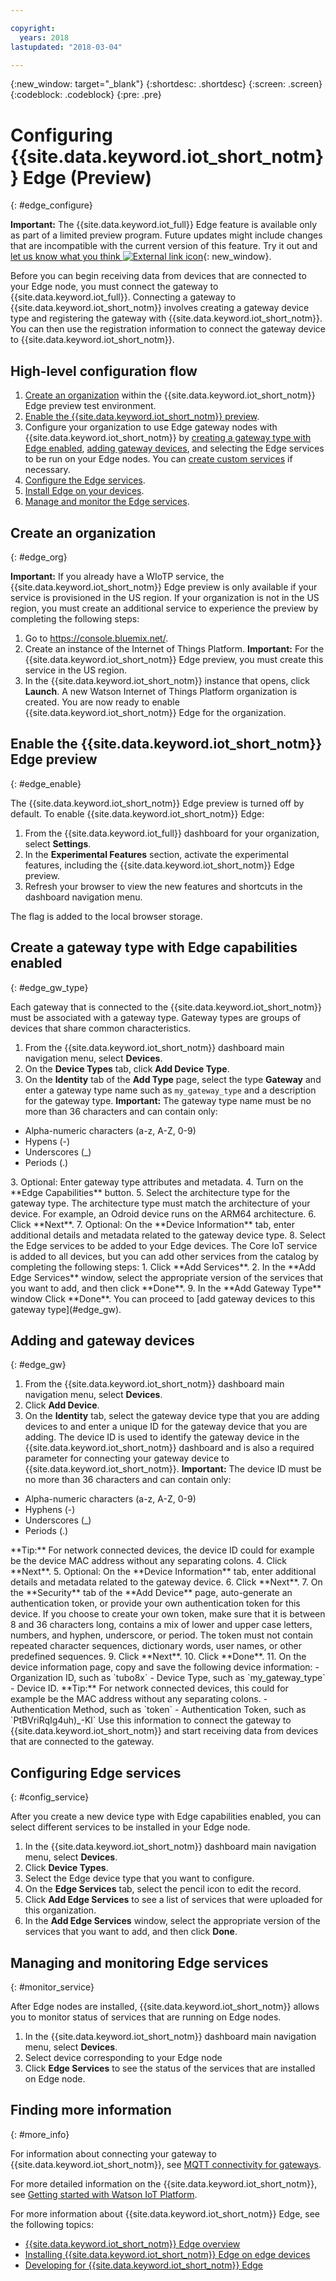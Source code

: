 ```yaml
---

copyright:
  years: 2018
lastupdated: "2018-03-04"

---
```


{:new_window: target="\_blank"}
{:shortdesc: .shortdesc}
{:screen: .screen}
{:codeblock: .codeblock}
{:pre: .pre}


# Configuring {{site.data.keyword.iot_short_notm}} Edge (Preview)
{: #edge_configure}

**Important:** The {{site.data.keyword.iot_full}} Edge feature is available only as part of a limited preview program. Future updates might include changes that are incompatible with the current version of this feature. Try it out and [let us know what you think ![External link icon](../../../icons/launch-glyph.svg)](https://developer.ibm.com/answers/smart-spaces/17/internet-of-things.html){: new_window}.

Before you can begin receiving data from devices that are connected to your Edge node, you must connect the gateway to {{site.data.keyword.iot_full}}. Connecting a gateway to {{site.data.keyword.iot_short_notm}} involves creating a gateway device type and registering the gateway with {{site.data.keyword.iot_short_notm}}. You can then use the registration information to connect the gateway device to {{site.data.keyword.iot_short_notm}}.

## High-level configuration flow

1. [Create an organization](#edge_org) within the {{site.data.keyword.iot_short_notm}} Edge preview test environment.
2. [Enable the {{site.data.keyword.iot_short_notm}} preview](#edge_enable).
3. Configure your organization to use Edge gateway nodes with {{site.data.keyword.iot_short_notm}} by [creating a gateway type with Edge enabled](#edge_gw_type), [adding gateway devices](#edge_gw), and selecting the Edge services to be run on your Edge nodes. You can [create custom services](WIoTP_edge_dev.html#create_service) if necessary.
4. [Configure the Edge services](#config_service).
5. [Install Edge on your devices](#edge_install_device).
6. [Manage and monitor the Edge services](#monitor_service).

## Create an organization
{: #edge_org}

**Important:** If you already have a WIoTP service, the {{site.data.keyword.iot_short_notm}} Edge preview is only available if your service is provisioned in the US region. If your organization is not in the US region, you must create an additional service to experience the preview by completing the following steps:
1. Go to https://console.bluemix.net/.
2. Create an instance of the Internet of Things Platform.  **Important:** For the {{site.data.keyword.iot_short_notm}} Edge preview, you must create this service in the US region.
3. In the {{site.data.keyword.iot_short_notm}} instance that opens, click **Launch**.
A new Watson Internet of Things Platform organization is created. You are now ready to enable {{site.data.keyword.iot_short_notm}} Edge for the organization.

## Enable the {{site.data.keyword.iot_short_notm}} Edge preview
{: #edge_enable}

The {{site.data.keyword.iot_short_notm}} Edge preview is turned off by default. To enable {{site.data.keyword.iot_short_notm}} Edge:

1. From the {{site.data.keyword.iot_full}} dashboard for your organization, select **Settings**.
2. In the **Experimental Features** section, activate the experimental features, including the {{site.data.keyword.iot_short_notm}} Edge preview.
2. Refresh your browser to view the new features and shortcuts in the dashboard navigation menu.

The flag is added to the local browser storage.

## Create a gateway type with Edge capabilities enabled
{: #edge_gw_type}

Each gateway that is connected to the {{site.data.keyword.iot_short_notm}} must be associated with a gateway type. Gateway types are groups of devices that share common characteristics.

1. From the {{site.data.keyword.iot_short_notm}} dashboard main navigation menu, select **Devices**.
2. On the **Device Types** tab, click **Add Device Type**.
3. On the **Identity** tab of the **Add Type** page, select the type **Gateway** and enter a gateway type name such as `my_gateway_type` and a description for the gateway type.
**Important:** The gateway type name must be no more than 36 characters and can contain only:
<ul>
 <li>Alpha-numeric characters (a-z, A-Z, 0-9)</li>
 <li>Hypens (-)</li>
 <li>Underscores (&lowbar;)</li>
 <li>Periods (.)</li>
 </ul>
3. Optional: Enter gateway type attributes and metadata.
4. Turn on the **Edge Capabilities** button.
5. Select the architecture type for the gateway type. The architecture type must match the architecture of your device. For example, an Odroid device runs on the ARM64 architecture.
6. Click **Next**.
7. Optional: On the **Device Information** tab, enter additional details and metadata related to the gateway device type.
8. Select the Edge services to be added to your Edge devices. The Core IoT service is added to all devices, but you can add other services from the catalog by completing the following steps:
 1. Click **Add Services**.
 2. In the **Add Edge Services** window, select the appropriate version of the services that you want to add, and then click **Done**.
9. In the **Add Gateway Type** window Click **Done**.
You can proceed to [add gateway devices to this gateway type](#edge_gw).

## Adding and gateway devices
{: #edge_gw}

1. From the {{site.data.keyword.iot_short_notm}} dashboard main navigation menu, select **Devices**.
2. Click **Add Device**.
3. On the **Identity** tab, select the gateway device type that you are adding devices to and enter a unique ID for the gateway device that you are adding.
The device ID is used to identify the gateway device in the {{site.data.keyword.iot_short_notm}} dashboard and is also a required parameter for connecting your gateway device to {{site.data.keyword.iot_short_notm}}.
**Important:** The device ID must be no more than 36 characters and can contain only:
 <ul>
 <li>Alpha-numeric characters (a-z, A-Z, 0-9)</li>
 <li>Hyphens (-)</li>
 <li>Underscores (&lowbar;)</li>
 <li>Periods (.)</li>
 </ul>
 **Tip:** For network connected devices, the device ID could for example be the device MAC address without any separating colons.
4. Click **Next**.
5. Optional: On the **Device Information** tab, enter additional details and metadata related to the gateway device.
6. Click **Next**.
7. On the **Security** tab of the **Add Device** page, auto-generate an authentication token, or provide your own authentication token for this device. If you choose to create your own token, make sure that it is between 8 and 36 characters long, contains a mix of lower and upper case letters, numbers, and hyphen, underscore, or period. The token must not contain repeated character sequences, dictionary words, user names, or other predefined sequences.
9. Click **Next**.
10. Click **Done**.
11. On the device information page, copy and save the following device information:
 - Organization ID, such as `tubo8x`
 - Device Type, such as `my_gateway_type`
 - Device ID. **Tip:** For network connected devices, this could for example be the MAC address without any separating colons.
 - Authentication Method, such as `token`
 - Authentication Token, such as `PtBVriRqIg4uh)_-Kl`
  Use this information to connect the gateway to {{site.data.keyword.iot_short_notm}} and start receiving data from devices that are connected to the gateway.

## Configuring Edge services
{: #config_service}

After you create a new device type with Edge capabilities enabled, you can select different services to be installed in your Edge node.

1. In the {{site.data.keyword.iot_short_notm}} dashboard main navigation menu, select **Devices**.
2. Click **Device Types**.
3. Select the Edge device type that you want to configure.
4. On the  **Edge Services** tab, select the pencil icon to edit the record.
6. Click **Add Edge Services** to see a list of services that were uploaded for this organization.
7. In the **Add Edge Services** window, select the appropriate version of the services that you want to add, and then click **Done**.
<!--7. In preview phase an unregister and register on Edge node is required in order to the new services t being installed.-->

## Managing and monitoring Edge services
{: #monitor_service}

After Edge nodes are installed, {{site.data.keyword.iot_short_notm}} allows you to monitor status of services that are running on Edge nodes.

1.	In the {{site.data.keyword.iot_short_notm}} dashboard main navigation menu, select **Devices**.
2.	Select device corresponding to your Edge node
3.	Click **Edge Services** to see the status of the services that are installed on Edge node.

## Finding more information
{: #more_info}

For information about connecting your gateway to {{site.data.keyword.iot_short_notm}}, see [MQTT connectivity for gateways](https://console.bluemix.net/docs/services/IoT/gateways/mqtt.html#mqtt).

For more detailed information on the {{site.data.keyword.iot_short_notm}}, see [Getting started with Watson IoT Platform](https://console.bluemix.net/docs/services/IoT/getting-started.html#getting-started-with-iotp).

For more information about {{site.data.keyword.iot_short_notm}} Edge, see the following topics:
- [{{site.data.keyword.iot_short_notm}} Edge overview](WIoTP_edge.html#edge_overview)
- [Installing {{site.data.keyword.iot_short_notm}} Edge on edge devices](WIoTP_edge_install.html#edge_install_device)
- [Developing for {{site.data.keyword.iot_short_notm}} Edge](WIoTP_edge_dev.html#edge_dev)
